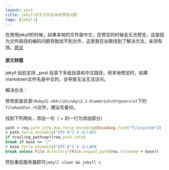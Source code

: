 ```yaml
---
layout: post
title: jekyll中文文件名本地预览问题
tags: [jekyll]
---
```


 在使用jekyll的时候，如果本地的文件是中文，在预览的时候会无法预览，这是因为文件路径的编码问题导致找不到文件，这里我在谷歌找到了解决方法，亲测有效。[原文](http://kael-aiur.com/%E5%85%A5%E9%97%A8%E6%8C%87%E5%BC%95/jekyll%E4%B8%AD%E6%96%87%E6%96%87%E4%BB%B6%E5%90%8D%E6%9C%AC%E5%9C%B0%E9%A2%84%E8%A7%88%E9%97%AE%E9%A2%98.html)

<!-- more -->

#### 原文转载

jekyll 目前支持 _post 目录下多级目录和中文路径，但本地预览时，如果markdown文件名是中文的，会导致无法无法访问。

解决办法：

修改安装目录`\Ruby22-x64\lib\ruby\2.2.0\webrick\httpservlet`下的`filehandler.rb`文件，建议先备份。

找到下列两处，添加一句（ + 的一行为添加部分）

```ruby
path = req.path_info.dup.force_encoding(Encoding.find("filesystem"))
+ path.force_encoding("UTF-8") # 加入编码
if trailing_pathsep?(req.path_info)
break if base == "/"
+ base.force_encoding("UTF-8") # 加入編碼
break unless File.directory?(File.expand_path(res.filename + base))
```

然后重启服务器即可`jekyll clean && jekyll s`

